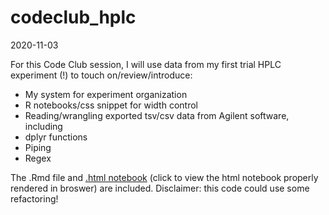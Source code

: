 # codeclub_hplc

2020-11-03

For this Code Club session, I will use data from my first trial HPLC experiment (!) to touch on/review/introduce:

- My system for experiment organization
- R notebooks/css snippet for width control
- Reading/wrangling exported tsv/csv data from Agilent software, including
- dplyr functions
- Piping 
- Regex

The .Rmd file and [.html notebook](https://htmlpreview.github.io/?https://github.com/itskathylam/codeclub_hplc/blob/main/2020-09-09_HPLC_SN38G.html) (click to view the html notebook properly rendered in broswer) are included. Disclaimer: this code could use some refactoring!
